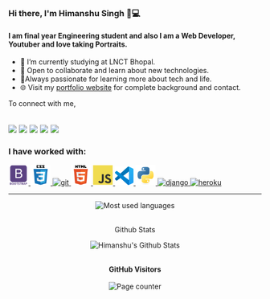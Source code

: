 ### Hi there, I'm Himanshu Singh 👋💻
#### I am final year Engineering student and also I am a Web Developer, Youtuber and love taking Portraits.
- 🔭 I’m currently studying at LNCT Bhopal.
- 👯 Open to collaborate and learn about new technologies.
- 🌱Always passionate for learning more about tech and life.
- 🌐 Visit my [portfolio website](https://himanshusingh.netlify.app/) for complete background and contact.


To connect with me,

[<img src="https://img.shields.io/badge/twitter-%231DA1F2.svg?&style=for-the-badge&logo=twitter&logoColor=white" />](https://twitter.com/himanshu9518) [<img src="https://img.shields.io/badge/linkedin-%230077B5.svg?&style=for-the-badge&logo=linkedin&logoColor=white" />](https://www.linkedin.com/in/himanshu9518/) [<img src = "https://img.shields.io/badge/instagram-%23E4405F.svg?&style=for-the-badge&logo=instagram&logoColor=white">](https://www.instagram.com/_._cypher__/) [<img src = "https://img.shields.io/badge/facebook-%231877F2.svg?&style=for-the-badge&logo=facebook&logoColor=white">](https://www.facebook.com/himanshu9518/) [<img src ="https://img.shields.io/badge/portfolio-web-%23.svg?&style=for-the-badge&logo=&logoColor=white%22">](https://himanshusingh.netlify.app/) 
---
<h3 align="left">I have worked with:</h3>
<p align="left"> <a href="https://getbootstrap.com" target="_blank"> <img src="https://raw.githubusercontent.com/devicons/devicon/master/icons/bootstrap/bootstrap-plain-wordmark.svg" alt="bootstrap" width="40" height="40"/> </a>  <a href="https://www.w3schools.com/css/" target="_blank"> <img src="https://raw.githubusercontent.com/devicons/devicon/master/icons/css3/css3-original-wordmark.svg" alt="css3" width="40" height="40"/> </a> <a href="https://git-scm.com/" target="_blank"> <img src="https://www.vectorlogo.zone/logos/git-scm/git-scm-icon.svg" alt="git" width="40" height="40"/> </a> <a href="https://www.w3.org/html/" target="_blank"> <img src="https://raw.githubusercontent.com/devicons/devicon/master/icons/html5/html5-original-wordmark.svg" alt="html5" width="40" height="40"/> </a>
<a href="https://developer.mozilla.org/en-US/docs/Web/JavaScript" target="_blank"> <img src="https://raw.githubusercontent.com/devicons/devicon/master/icons/javascript/javascript-original.svg" alt="javascript" width="40" height="40"/> </a>
<a href="https://visualstudio.microsoft.com/" target="_blank"> <img src="https://raw.githubusercontent.com/github/explore/80688e429a7d4ef2fca1e82350fe8e3517d3494d/topics/visual-studio-code/visual-studio-code.png" alt="bootstrap" width="37" height="37"/> </a>
<a href="https://www.python.org" target="_blank"> <img src="https://raw.githubusercontent.com/devicons/devicon/master/icons/python/python-original.svg" alt="python" width="40" height="40"/> </a> <a href="https://www.djangoproject.com/" target="_blank"> <img src="https://static.djangoproject.com/img/logos/django-logo-negative.svg" alt="django" width="60" height="30"/> <a href="https://heroku.com" target="_blank"> <img src="https://www.vectorlogo.zone/logos/heroku/heroku-icon.svg" alt="heroku" width="40" height="40"/> </a> 

---
  
<p align="center">
<img alt = "Most used languages" src = "https://github-readme-stats.vercel.app/api/top-langs/?username=cypher9518&layout=compact"/>
<br>
<br>
  </p>


<p align="center">
 Github Stats
</p>
<p align="center">
<img alt="Himanshu's Github Stats" src="https://github-readme-stats.vercel.app/api?username=cypher9518&show_icons=true&theme=radical" />

<br>
 <br>
 </p> 

<p align="center">
  <b>GitHub Visitors</b>
  <br>
  <br>
  <img alt="Page counter" src="https://profile-counter.glitch.me/cypher9518/count.svg">
</p>



<!--
https://github.com/PrajjwalDatir/github-readme-stats-1
-->
